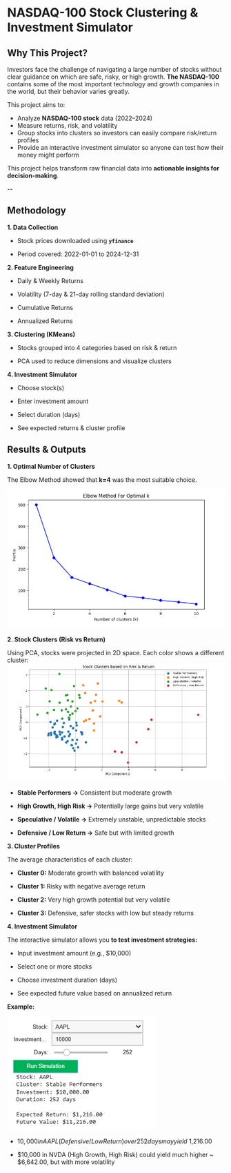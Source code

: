 # NASDAQ-100 Stock Clustering & Investment Simulator

## Why This Project?

Investors face the challenge of navigating a large number of stocks without clear guidance on which are safe, risky, or high growth. **The NASDAQ-100** contains some of the most important technology and growth companies in the world, but their behavior varies greatly.

This project aims to:

- Analyze **NASDAQ-100 stock** data (2022–2024)
- Measure returns, risk, and volatility
- Group stocks into clusters so investors can easily compare risk/return profiles
- Provide an interactive investment simulator so anyone can test how their money might perform

This project helps transform raw financial data into **actionable insights for decision-making**.

--
## Methodology

**1. Data Collection**

- Stock prices downloaded using **`yfinance`**

- Period covered: 2022-01-01 to 2024-12-31

**2. Feature Engineering**

- Daily & Weekly Returns

- Volatility (7-day & 21-day rolling standard deviation)

- Cumulative Returns

- Annualized Returns

**3. Clustering (KMeans)**

- Stocks grouped into 4 categories based on risk & return

- PCA used to reduce dimensions and visualize clusters

**4. Investment Simulator**

- Choose stock(s)

- Enter investment amount

- Select duration (days)

- See expected returns & cluster profile

## Results & Outputs

**1. Optimal Number of Clusters**

The Elbow Method showed that **k=4** was the most suitable choice.

![Elbow Method](Results/elbow_method.png)


**2. Stock Clusters (Risk vs Return)**

Using PCA, stocks were projected in 2D space. Each color shows a different cluster:
![Stock Clusters](Results/cluster_profiles_preview.png)

- **Stable Performers →** Consistent but moderate growth

- **High Growth, High Risk →** Potentially large gains but very volatile

- **Speculative / Volatile →** Extremely unstable, unpredictable stocks

- **Defensive / Low Return →** Safe but with limited growth


**3. Cluster Profiles**

The average characteristics of each cluster:


- **Cluster 0:** Moderate growth with balanced volatility

- **Cluster 1:** Risky with negative average return

- **Cluster 2:** Very high growth potential but very volatile

- **Cluster 3:** Defensive, safer stocks with low but steady returns

**4. Investment Simulator**

The interactive simulator allows you **to test investment strategies:**

- Input investment amount (e.g., $10,000)

- Select one or more stocks

- Choose investment duration (days)

- See expected future value based on annualized return

**Example:**

![Simulator](results/investment_simulator.png)


- $10,000 in AAPL (Defensive / Low Return) over 252 days may yield ~$1,216.00

- $10,000 in NVDA (High Growth, High Risk) could yield much higher ~ $6,642.00, but with more volatility
